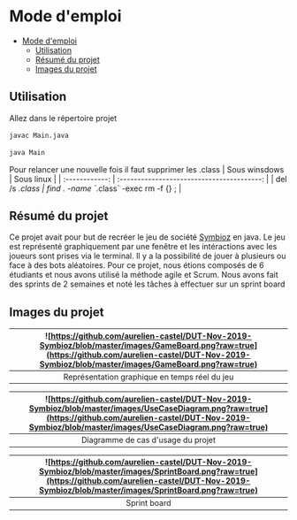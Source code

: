 # Mode d'emploi
- [Mode d'emploi](#mode-demploi)
  - [Utilisation](#utilisation)
  - [Résumé du projet](#r%c3%a9sum%c3%a9-du-projet)
  - [Images du projet](#images-du-projet)

## Utilisation
Allez dans le répertoire projet<br /> 
```bash
javac Main.java 
```
```bash
java Main
```
Pour relancer une nouvelle fois il faut supprimer les .class
| Sous winsdows  |                 Sous linux                 |
| :------------: | :----------------------------------------: |
| del /s *.class | find . -name \`*.class\` -exec rm -f {} \; |

## Résumé du projet
Ce projet avait pour but de recréer le jeu de société [Symbioz](https://www.trictrac.net/jeu-de-societe/symbioz) en java. Le jeu est représenté graphiquement par une fenêtre et les intéractions avec les joueurs sont prises via le terminal. Il y a la possibilité de jouer à plusieurs ou face à des bots aléatoires. Pour ce projet, nous étions composés de 6 étudiants et nous avons utilisé la méthode agile et Scrum. Nous avons fait des sprints de 2 semaines et noté les tâches à effectuer sur un sprint board

## Images du projet
| ![https://github.com/aurelien-castel/DUT-Nov-2019-Symbioz/blob/master/images/GameBoard.png?raw=true](https://github.com/aurelien-castel/DUT-Nov-2019-Symbioz/blob/master/images/GameBoard.png?raw=true) | 
|:--:| 
| Représentation graphique en temps réel du jeu |

| ![https://github.com/aurelien-castel/DUT-Nov-2019-Symbioz/blob/master/images/UseCaseDiagram.png?raw=true](https://github.com/aurelien-castel/DUT-Nov-2019-Symbioz/blob/master/images/UseCaseDiagram.png?raw=true) | 
|:--:| 
| Diagramme de cas d'usage du projet |

| ![https://github.com/aurelien-castel/DUT-Nov-2019-Symbioz/blob/master/images/SprintBoard.png?raw=true](https://github.com/aurelien-castel/DUT-Nov-2019-Symbioz/blob/master/images/SprintBoard.png?raw=true) | 
|:--:| 
| Sprint board |